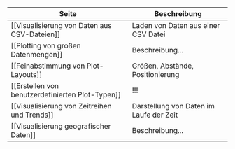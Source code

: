 | Seite | Beschreibung |
| ----------- | ----------- |
| [[Visualisierung von Daten aus CSV-Dateien]] | Laden von Daten aus einer CSV Datei |
| [[Plotting von großen Datenmengen]] | Beschreibung... |
| [[Feinabstimmung von Plot-Layouts]] | Größen, Abstände, Positionierung |
| [[Erstellen von benutzerdefinierten Plot-Typen]] | !!! |
| [[Visualisierung von Zeitreihen und Trends]] | Darstellung von Daten im Laufe der Zeit |
| [[Visualisierung geografischer Daten]] | Beschreibung... |